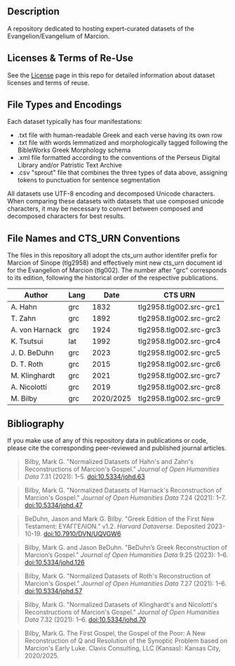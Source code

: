 ## Description

A repository dedicated to hosting expert-curated datasets of the Evangelion/Evangelium of Marcion.

## Licenses & Terms of Re-Use

See the [License](https://github.com/nauarchus/Marcion_Evangelion/blob/main/LICENSE.md) page in this repo for detailed information about dataset licenses and terms of reuse.

## File Types and Encodings

Each dataset typically has four manifestations:
* .txt file with human-readable Greek and each verse having its own row
* .txt file with words lemmatized and morphologically tagged following the BibleWorks Greek Morphology schema
* .xml file formatted according to the conventions of the Perseus Digital Library and/or Patristic Text Archive
* .csv "sprout" file that combines the three types of data above, assigning tokens to punctuation for sentence segmentation

All datasets use UTF-8 encoding and decomposed Unicode characters. When comparing these datasets with datasets that use composed unicode characters, it may be necessary to convert between composed and decomposed characters for best results.

## File Names and CTS_URN Conventions

The files in this repository all adopt the cts_urn author identifer prefix for Marcion of Sinope (tlg2958) and effectively mint new cts_urn document id for the Evangelion of Marcion (tlg002). The number after "grc" corresponds to its edition, following the historical order of the respective publications.

| Author               | Lang | Date      | CTS URN           | 
|-----------------------|-----------|------------|------------------|
| A. Hahn              | grc  | 1832      | tlg2958.tlg002.src-grc1  |
| T. Zahn            | grc  | 1892      | tlg2958.tlg002.src-grc2  | 
| A. von Harnack       | grc  | 1924      | tlg2958.tlg002.src-grc3  | 
| K. Tsutsui           | lat  | 1992      | tlg2958.tlg002.src-grc4  |
| J. D. BeDuhn         | grc  | 2023      | tlg2958.tlg002.src-grc5  | 
| D. T. Roth          | grc  | 2015      | tlg2958.tlg002.src-grc6  | 
| M. Klinghardt        | grc  | 2021      | tlg2958.tlg002.src-grc7  |
| A. Nicolotti         | grc  | 2019      | tlg2958.tlg002.src-grc8  | 
| M. Bilby             | grc  | 2020/2025      | tlg2958.tlg002.src-grc9  |

## Bibliography

If you make use of any of this repository data in publications or code, please cite the corresponding peer-reviewed and published journal articles.

> Bilby, Mark G. "Normalized Datasets of Hahn's and Zahn's Reconstructions of Marcion's Gospel." *Journal of Open Humanities Data* 7.31 (2021): 1–5. [doi:10.5334/johd.63](https://doi.org/10.5334/johd.63)

> Bilby, Mark G. "Normalized Datasets of Harnack's Reconstruction of Marcion's Gospel." *Journal of Open Humanities Data* 7.24 (2021): 1–7. [doi:10.5334/johd.47](https://doi.org/10.5334/johd.47)

> BeDuhn, Jason and Mark G. Bilby. "Greek Edition of the First New Testament: ΕΥΑΓΓΕΛΙΟΝ.” v1.2. *Harvard Dataverse.* Deposited 2023-10-19. [doi:10.7910/DVN/UQVGW6](https://doi.org/10.7910/DVN/UQVGW6)

> Bilby, Mark G. and Jason BeDuhn. "BeDuhn’s Greek Reconstruction of Marcion’s Gospel." *Journal of Open Humanities Data* 9.25 (2023): 1–6. [doi:10.5334/johd.126](https://doi.org/10.5334/johd.126)

> Bilby, Mark G. "Normalized Datasets of Roth's Reconstruction of Marcion's Gospel." *Journal of Open Humanities Data* 7.27 (2021): 1–6. [doi:10.5334/johd.57](https://doi.org/10.5334/johd.57)

> Bilby, Mark G. "Normalized Datasets of Klinghardt's and Nicolotti's Reconstructions of Marcion's Gospel." *Journal of Open Humanities Data* 7.32 (2021): 1–6. [doi:10.5334/johd.70](https://doi.org/10.5334/johd.70)

> Bilby, Mark G. The First Gospel, the Gospel of the Poor: A New Reconstruction of Q and Resolution of the Synoptic Problem based on Marcion's Early Luke. Clavis Consulting, LLC (Kansas): Kansas City, 2020/2025. 
